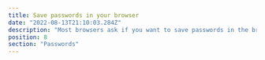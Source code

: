 ```yaml
---
title: Save passwords in your browser
date: "2022-08-13T21:10:03.284Z"
description: "Most browsers ask if you want to save passwords in the browser itself. If you specify a master password for accessing the password list, then this can be a very secure solution to having lots of unique passwords. Whether you want to sync these passwords between different devices is up to you, but might be a good idea if each of those devices is well-secured in themselves."
position: 8
section: "Passwords"
---
```

